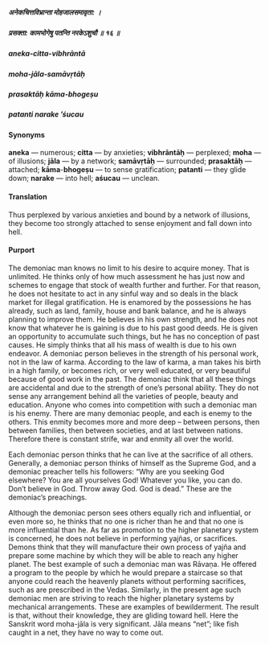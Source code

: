 ##### अनेकचित्तविभ्रान्ता मोहजालसमावृता: ।
##### प्रसक्ता: कामभोगेषु पतन्ति नरकेऽशुचौ ॥ १६ ॥

##### aneka-citta-vibhrāntā
##### moha-jāla-samāvṛtāḥ
##### prasaktāḥ kāma-bhogeṣu
##### patanti narake ’śucau

#### Synonyms

**aneka** — numerous; **citta** — by anxieties; **vibhrāntāḥ** — perplexed; **moha** — of illusions; **jāla** — by a network; **samāvṛtāḥ** — surrounded; **prasaktāḥ** — attached; **kāma**-**bhogeṣu** — to sense gratification; **patanti** — they glide down; **narake** — into hell; **aśucau** — unclean.

#### Translation

Thus perplexed by various anxieties and bound by a network of illusions, they become too strongly attached to sense enjoyment and fall down into hell.

#### Purport

The demoniac man knows no limit to his desire to acquire money. That is unlimited. He thinks only of how much assessment he has just now and schemes to engage that stock of wealth further and further. For that reason, he does not hesitate to act in any sinful way and so deals in the black market for illegal gratification. He is enamored by the possessions he has already, such as land, family, house and bank balance, and he is always planning to improve them. He believes in his own strength, and he does not know that whatever he is gaining is due to his past good deeds. He is given an opportunity to accumulate such things, but he has no conception of past causes. He simply thinks that all his mass of wealth is due to his own endeavor. A demoniac person believes in the strength of his personal work, not in the law of karma. According to the law of karma, a man takes his birth in a high family, or becomes rich, or very well educated, or very beautiful because of good work in the past. The demoniac think that all these things are accidental and due to the strength of one’s personal ability. They do not sense any arrangement behind all the varieties of people, beauty and education. Anyone who comes into competition with such a demoniac man is his enemy. There are many demoniac people, and each is enemy to the others. This enmity becomes more and more deep – between persons, then between families, then between societies, and at last between nations. Therefore there is constant strife, war and enmity all over the world.

Each demoniac person thinks that he can live at the sacrifice of all others. Generally, a demoniac person thinks of himself as the Supreme God, and a demoniac preacher tells his followers: “Why are you seeking God elsewhere? You are all yourselves God! Whatever you like, you can do. Don’t believe in God. Throw away God. God is dead.” These are the demoniac’s preachings.

Although the demoniac person sees others equally rich and influential, or even more so, he thinks that no one is richer than he and that no one is more influential than he. As far as promotion to the higher planetary system is concerned, he does not believe in performing yajñas, or sacrifices. Demons think that they will manufacture their own process of yajña and prepare some machine by which they will be able to reach any higher planet. The best example of such a demoniac man was Rāvaṇa. He offered a program to the people by which he would prepare a staircase so that anyone could reach the heavenly planets without performing sacrifices, such as are prescribed in the Vedas. Similarly, in the present age such demoniac men are striving to reach the higher planetary systems by mechanical arrangements. These are examples of bewilderment. The result is that, without their knowledge, they are gliding toward hell. Here the Sanskrit word moha-jāla is very significant. Jāla means “net”; like fish caught in a net, they have no way to come out.